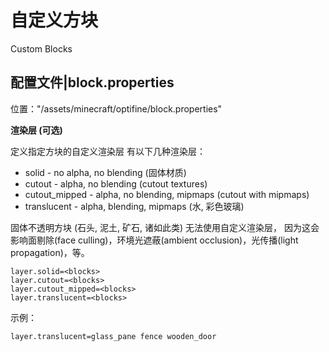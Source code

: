 # 自定义方块

Custom Blocks

## 配置文件|block.properties

位置："/assets/minecraft/optifine/block.properties"

**渲染层 (可选)**

定义指定方块的自定义渲染层  有以下几种渲染层：

- solid - no alpha, no blending (固体材质)
- cutout - alpha, no blending (cutout textures)
- cutout_mipped - alpha, no blending, mipmaps (cutout with mipmaps)
- translucent - alpha, blending, mipmaps (水, 彩色玻璃)

固体不透明方块 (石头, 泥土, 矿石, 诸如此类) 无法使用自定义渲染层， 因为这会影响面剔除(face culling)，环境光遮蔽(ambient occlusion)，光传播(light propagation)，等。

```properties
layer.solid=<blocks>
layer.cutout=<blocks>
layer.cutout_mipped=<blocks>
layer.translucent=<blocks>
```

示例：

```properties
layer.translucent=glass_pane fence wooden_door
```





